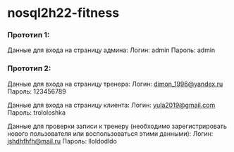 # nosql2h22-fitness

### Прототип 1:
Данные для входа на страницу админа: 
Логин: admin
Пароль: admin

### Прототип 2:
Данные для входа на страницу тренера: 
Логин: dimon_1996@yandex.ru
Пароль: 123456789

Данные для входа на страницу клиента: 
Логин: yula2019@gmail.com
Пароль: trololoshka


Данные для проверки записи к тренеру (необходимо зарегистрировать нового пользователя или воспользоваться этими данными):
Логин: jshdhfhfh@mail.ru
Пароль: lloldodldo